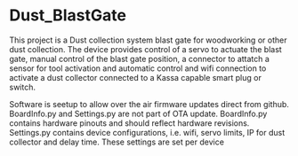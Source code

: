 # Dust_BlastGate

This project is a Dust collection system blast gate for woodworking or other dust collection.  The device provides control of a servo to actuate the blast gate, manual control of the blast gate position, a connector to attatch a sensor for tool activation and automatic control and wifi connection to activate a dust collector connected to a Kassa capable smart plug or switch.  

Software is seetup to allow over the air firmware updates direct from github. BoardInfo.py and Settings.py are not part of OTA update. BoardInfo.py contains hardware pinouts and should reflect hardware revisions.  Settings.py contains device configurations, i.e. wifi, servo limits, IP for dust collector and delay time.  These settings are set per device
